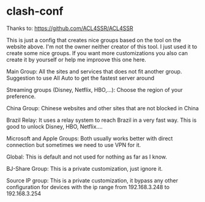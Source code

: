 # clash-conf

Thanks to: https://github.com/ACL4SSR/ACL4SSR

  This is just a config that creates nice groups based on the tool on the website above.
  I'm not the owner neither creator of this tool. I just used it to create some nice groups.
  If you want more customizations you also can create it by yourself or help me improove this one here.
  
  
  
  Main Group:
  All the sites and services that does not fit another group.
  Suggestion to use All Auto to get the fastest server around
  
  Streaming groups (Disney, Netflix, HBO,...):
  Choose the region of your preference. 
  
  China Group:
  Chinese websites and other sites that are not blocked in China
  
  Brazil Relay:
  It uses a relay system to reach Brazil in a very fast way. This is good to unlock Disney, HBO, Netflix....
  
  Microsoft and Apple Groups: Both usually works better with direct connection but sometimes we need to use VPN for it.
  
  Global:
  This is default and not used for nothing as far as I know.
  
  BJ-Share Group: This is a private customization, just ignore it.
  
  Source IP group: This is a private customization, it bypass any other configuration for devices with the ip range from 192.168.3.248 to 192.168.3.254
